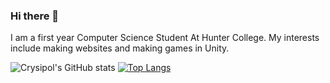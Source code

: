 ### Hi there 👋
I am a first year Computer Science Student At Hunter College. My interests include making websites and making games in Unity.

![Crysipol's GitHub stats](https://github-readme-stats.vercel.app/api?username=Crysipol&show_icons=true&theme=radical)
[![Top Langs](https://github-readme-stats.vercel.app/api/top-langs/?username=Crysipol)](https://github.com/anuraghazra/github-readme-stats)

<!--
**Crysipol/Crysipol** is a ✨ _special_ ✨ repository because its `README.md` (this file) appears on your GitHub profile.

Here are some ideas to get you started:

- 🔭 I’m currently working on ...
- 🌱 I’m currently learning ...
- 👯 I’m looking to collaborate on ...
- 🤔 I’m looking for help with ...
- 💬 Ask me about ...
- 📫 How to reach me: ...
- 😄 Pronouns: ...
- ⚡ Fun fact: ...
-->
